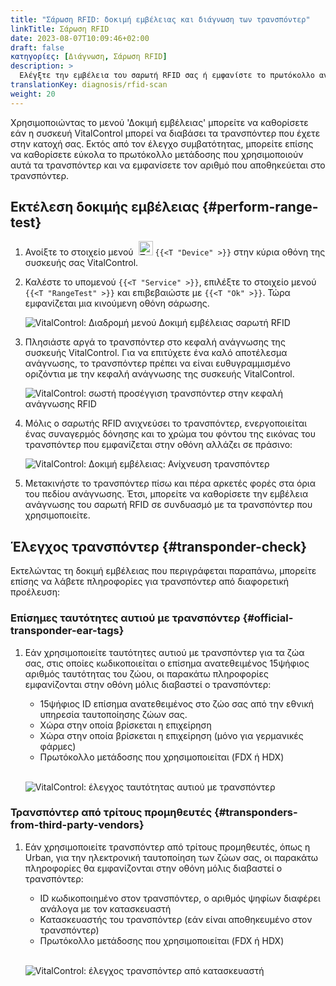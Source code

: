 ```yaml
---
title: "Σάρωση RFID: δοκιμή εμβέλειας και διάγνωση των τρανσπόντερ"
linkTitle: Σάρωση RFID
date: 2023-08-07T10:09:46+02:00
draft: false
κατηγορίες: [Διάγνωση, Σάρωση RFID]
description: >
  Ελέγξτε την εμβέλεια του σαρωτή RFID σας ή εμφανίστε το πρωτόκολλο ανάγνωσης και τους αριθμούς που αποθηκεύονται σε άγνωστα τρανσπόντερ.
translationKey: diagnosis/rfid-scan
weight: 20
---
```


Χρησιμοποιώντας το μενού 'Δοκιμή εμβέλειας' μπορείτε να καθορίσετε εάν η συσκευή VitalControl μπορεί να διαβάσει τα τρανσπόντερ που έχετε στην κατοχή σας. Εκτός από τον έλεγχο συμβατότητας, μπορείτε επίσης να καθορίσετε εύκολα το πρωτόκολλο μετάδοσης που χρησιμοποιούν αυτά τα τρανσπόντερ και να εμφανίσετε τον αριθμό που αποθηκεύεται στο τρανσπόντερ.

## Εκτέλεση δοκιμής εμβέλειας {#perform-range-test}

1. Ανοίξτε το στοιχείο μενού &nbsp;<img src="/icons/device.svg" width="23" align="bottom" alt="Συσκευή" /> `{{<T "Device" >}}` στην κύρια οθόνη της συσκευής σας VitalControl.

1. Καλέστε το υπομενού `{{<T "Service" >}}`, επιλέξτε το στοιχείο μενού `{{<T "RangeTest" >}}` και επιβεβαιώστε με `{{<T "Ok" >}}`. Τώρα εμφανίζεται μια κινούμενη οθόνη σάρωσης.

    ![VitalControl: Διαδρομή μενού Δοκιμή εμβέλειας σαρωτή RFID](../images/rangetest.png "Δοκιμή εμβέλειας σαρωτή RFID")

1.  Πλησιάστε αργά το τρανσπόντερ στο κεφαλή ανάγνωσης της συσκευής VitalControl. Για να επιτύχετε ένα καλό αποτέλεσμα ανάγνωσης, το τρανσπόντερ πρέπει να είναι ευθυγραμμισμένο οριζόντια με την κεφαλή ανάγνωσης της συσκευής VitalControl.

    ![ VitalControl: σωστή προσέγγιση τρανσπόντερ στην κεφαλή ανάγνωσης RFID](/images/diagnosis/transponderscan.svg "Σωστή σάρωση τρανσπόντερ")

1. Μόλις ο σαρωτής RFID ανιχνεύσει το τρανσπόντερ, ενεργοποιείται ένας συναγερμός δόνησης και το χρώμα του φόντου της εικόνας του τρανσπόντερ που εμφανίζεται στην οθόνη αλλάζει σε πράσινο:

   ![VitalControl: Δοκιμή εμβέλειας: Ανίχνευση τρανσπόντερ](../images/transponder-detected.png "Ανίχνευση τρανσπόντερ")

1. Μετακινήστε το τρανσπόντερ πίσω και πέρα αρκετές φορές στα όρια του πεδίου ανάγνωσης. Έτσι, μπορείτε να καθορίσετε την εμβέλεια ανάγνωσης του σαρωτή RFID σε συνδυασμό με τα τρανσπόντερ που χρησιμοποιείτε.

## Έλεγχος τρανσπόντερ {#transponder-check}

Εκτελώντας τη δοκιμή εμβέλειας που περιγράφεται παραπάνω, μπορείτε επίσης να λάβετε πληροφορίες για τρανσπόντερ από διαφορετική προέλευση:

### Επίσημες ταυτότητες αυτιού με τρανσπόντερ {#official-transponder-ear-tags}

1. Εάν χρησιμοποιείτε ταυτότητες αυτιού με τρανσπόντερ για τα ζώα σας, στις οποίες κωδικοποιείται ο επίσημα ανατεθειμένος 15ψήφιος αριθμός ταυτότητας του ζώου, οι παρακάτω πληροφορίες εμφανίζονται στην οθόνη μόλις διαβαστεί ο τρανσπόντερ:

    - 15ψήφιος ID επίσημα ανατεθειμένος στο ζώο σας από την εθνική υπηρεσία ταυτοποίησης ζώων σας.
    - Χώρα στην οποία βρίσκεται η επιχείρηση
    - Χώρα στην οποία βρίσκεται η επιχείρηση (μόνο για γερμανικές φάρμες)
    - Πρωτόκολλο μετάδοσης που χρησιμοποιείται (FDX ή HDX)
    <br>

    ![VitalControl: έλεγχος ταυτότητας αυτιού με τρανσπόντερ](../images/transponder-official.png "Πληροφορίες επίσημης ταυτότητας αυτιού με τρανσπόντερ")

### Τρανσπόντερ από τρίτους προμηθευτές {#transponders-from-third-party-vendors}
 
1. Εάν χρησιμοποιείτε τρανσπόντερ από τρίτους προμηθευτές, όπως η Urban, για την ηλεκτρονική ταυτοποίηση των ζώων σας, οι παρακάτω πληροφορίες θα εμφανίζονται στην οθόνη μόλις διαβαστεί ο τρανσπόντερ:

    - ID κωδικοποιημένο στον τρανσπόντερ, ο αριθμός ψηφίων διαφέρει ανάλογα με τον κατασκευαστή
    - Κατασκευαστής του τρανσπόντερ (εάν είναι αποθηκευμένο στον τρανσπόντερ)
    - Πρωτόκολλο μετάδοσης που χρησιμοποιείται (FDX ή HDX)
    <br>

    ![VitalControl: έλεγχος τρανσπόντερ από κατασκευαστή](../images/transponder-manufacturer.png "Πληροφορίες τρανσπόντερ από κατασκευαστή")
